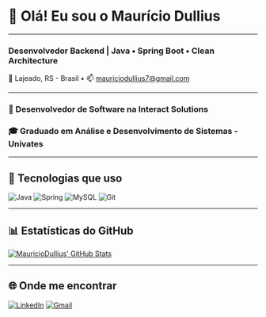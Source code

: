 # 👋 Olá! Eu sou o Maurício Dullius

---

### Desenvolvedor Backend | Java • Spring Boot • Clean Architecture

📍 Lajeado, RS - Brasil • 📫 mauriciodullius7@gmail.com

---

### 💼 Desenvolvedor de Software na Interact Solutions  
### 🎓 Graduado em Análise e Desenvolvimento de Sistemas - Univates

---

## 🚀 Tecnologias que uso

![Java](https://img.shields.io/badge/-Java-red?style=flat-square&logo=java&logoColor=white)
![Spring](https://img.shields.io/badge/-Spring%20Boot-brightgreen?style=flat-square&logo=springboot)
![MySQL](https://img.shields.io/badge/-MySQL-blue?style=flat-square&logo=mysql)
![Git](https://img.shields.io/badge/-Git-orange?style=flat-square&logo=git)

---

## 📊 Estatísticas do GitHub

[![MauricioDullius' GitHub Stats](https://github-readme-stats.vercel.app/api?username=MauricioDullius&show_icons=true&theme=dark)](https://github.com/MauricioDullius)

---

## 🌐 Onde me encontrar

[![LinkedIn](https://img.shields.io/badge/-LinkedIn-0A66C2?style=flat-square&logo=linkedin&logoColor=white)](https://www.linkedin.com/in/mauriciodullius/) [![Gmail](https://img.shields.io/badge/-Gmail-D14836?style=flat-square&logo=gmail&logoColor=white)](mailto:mauriciodullius7@gmail.com)
